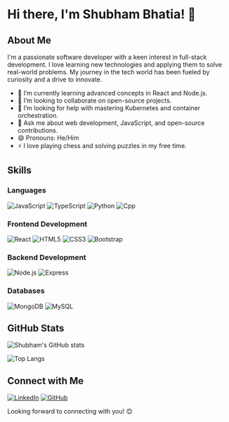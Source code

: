 # Hi there, I'm Shubham Bhatia! 👋

## About Me

I'm a passionate software developer with a keen interest in full-stack development. I love learning new technologies and applying them to solve real-world problems. My journey in the tech world has been fueled by curiosity and a drive to innovate.

- 🌱 I’m currently learning advanced concepts in React and Node.js.
- 👯 I’m looking to collaborate on open-source projects.
- 🤔 I’m looking for help with mastering Kubernetes and container orchestration.
- 💬 Ask me about web development, JavaScript, and open-source contributions.
- 😄 Pronouns: He/Him
- ⚡  I love playing chess and solving puzzles in my free time.

## Skills

### Languages

![JavaScript](https://img.shields.io/badge/-JavaScript-333333?style=flat&logo=javascript)
![TypeScript](https://img.shields.io/badge/-TypeScript-333333?style=flat&logo=typescript)
![Python](https://img.shields.io/badge/-Python-333333?style=flat&logo=python)
![Cpp](https://img.shields.io/badge/-cpp-333333?style=flat&logo=cpp)

### Frontend Development

![React](https://img.shields.io/badge/-React-333333?style=flat&logo=react)
![HTML5](https://img.shields.io/badge/-HTML5-333333?style=flat&logo=html5)
![CSS3](https://img.shields.io/badge/-CSS3-333333?style=flat&logo=css3)
![Bootstrap](https://img.shields.io/badge/-Bootstrap-333333?style=flat&logo=bootstrap)

### Backend Development

![Node.js](https://img.shields.io/badge/-Node.js-333333?style=flat&logo=node.js)
![Express](https://img.shields.io/badge/-Express-333333?style=flat&logo=express)

### Databases

![MongoDB](https://img.shields.io/badge/-MongoDB-333333?style=flat&logo=mongodb)
![MySQL](https://img.shields.io/badge/-MySQL-333333?style=flat&logo=mysql)


## GitHub Stats

![Shubham's GitHub stats](https://github-readme-stats.vercel.app/api?username=ShubhamBhatia-dev&show_icons=true&theme=radical)

![Top Langs](https://github-readme-stats.vercel.app/api/top-langs/?username=ShubhamBhatia-dev&layout=compact&theme=radical)

## Connect with Me

[![LinkedIn](https://img.shields.io/badge/-LinkedIn-333333?style=flat&logo=linkedin)](https://in.linkedin.com/in/shubham-bhatia-97b19b313)
[![GitHub](https://img.shields.io/badge/-GitHub-333333?style=flat&logo=github)](https://github.com/ShubhamBhatia-dev)

Looking forward to connecting with you! 😊
